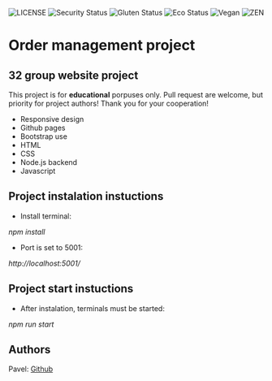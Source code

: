 ![LICENSE](https://img.shields.io/badge/license-MIT-blue.svg?style=flat-square)
![Security Status](https://img.shields.io/security-headers?label=Security&url=https%3A%2F%2Fgithub.com&style=flat-square)
![Gluten Status](https://img.shields.io/badge/Gluten-Free-green.svg)
![Eco Status](https://img.shields.io/badge/ECO-Friendly-green.svg)
![Vegan](https://img.shields.io/badge/Vegan-%F0%9F%8D%83-green)
![ZEN](https://img.shields.io/badge/ZEN-Positive-yellowgreen)

# Order management project

## 32 group website project

This project is for **educational** porpuses only. Pull request are welcome, but priority for project authors! Thank you for your cooperation!

-   Responsive design
-   Github pages
-   Bootstrap use
-   HTML
-   CSS
-   Node.js backend
-   Javascript

## Project instalation instuctions

-   Install terminal:

_npm install_

-   Port is set to 5001:

_http://localhost:5001/_

## Project start instuctions

-   After instalation, terminals must be started:

_npm run start_

## Authors

Pavel: [Github](https://github.com/nsn1930)
